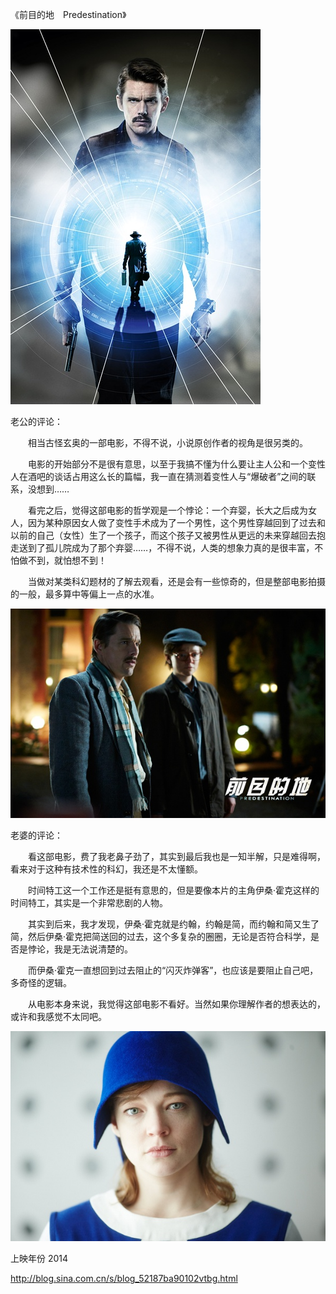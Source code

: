 《前目的地　Predestination》

			
![](./img/001vda4xzy6TfZTmzMXc7&690.jpg)


老公的评论：

　　相当古怪玄奥的一部电影，不得不说，小说原创作者的视角是很另类的。


　　电影的开始部分不是很有意思，以至于我搞不懂为什么要让主人公和一个变性人在酒吧的谈话占用这么长的篇幅，我一直在猜测着变性人与“爆破者”之间的联系，没想到……


　　看完之后，觉得这部电影的哲学观是一个悖论：一个弃婴，长大之后成为女人，因为某种原因女人做了变性手术成为了一个男性，这个男性穿越回到了过去和以前的自己（女性）生了一个孩子，而这个孩子又被男性从更远的未来穿越回去抱走送到了孤儿院成为了那个弃婴……，不得不说，人类的想象力真的是很丰富，不怕做不到，就怕想不到！

　　当做对某类科幻题材的了解去观看，还是会有一些惊奇的，但是整部电影拍摄的一般，最多算中等偏上一点的水准。

![](./img/001vda4xzy6TfZUQtYPaf&690.jpg)


老婆的评论：


　　看这部电影，费了我老鼻子劲了，其实到最后我也是一知半解，只是难得啊，看来对于这种有技术性的科幻，我还是不太懂额。

　　时间特工这一个工作还是挺有意思的，但是要像本片的主角伊桑·霍克这样的时间特工，其实是一个非常悲剧的人物。


　　其实到后来，我才发现，伊桑·霍克就是约翰，约翰是简，而约翰和简又生了简，然后伊桑·霍克把简送回的过去，这个多复杂的圈圈，无论是否符合科学，是否是悖论，我是无法说清楚的。

　　而伊桑·霍克一直想回到过去阻止的“闪灭炸弹客”，也应该是要阻止自己吧，多奇怪的逻辑。

　　从电影本身来说，我觉得这部电影不看好。当然如果你理解作者的想表达的，或许和我感觉不太同吧。

![](./img/001vda4xzy6TfZVH3Jte7&690.jpg)


上映年份 2014							
		
http://blog.sina.com.cn/s/blog_52187ba90102vtbg.html

